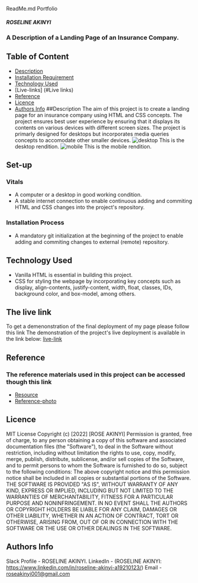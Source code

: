 ReadMe.md
Portfolio
##### ROSELINE AKINYI
### A Description of a Landing Page of an Insurance Company.
## Table of Content
+ [Description](#description)
+ [Installation Requirement]( Requisites)
+ [Technology Used](technology-used)
+ [Live-links] (#Live links)
+ [Reference](#reference)
+ [Licence](#licence)
+ [Authors Info](#aut)
##Description
The aim of this project is to create a landing page for an insurance company using HTML and CSS concepts. The project ensures best user experience by ensuring that
it displays its contents on various devices with different screen sizes. The project is primarly designed for desktops but incorporates media queries concepts to accomodate
other smaller devices.
![desktop](./images/Desktop.png) This is the desktop rendition.
![mobile](./images/Mobile.png)  This is the mobile rendition.
## Set-up
### Vitals
* A computer or a desktop in good working condition.
* A stable internet connection to enable continuous adding and commiting HTML and CSS changes into the project's repository.
### Installation Process
* A mandatory git initialization at the beginning of the project to enable adding and commiting changes to external (remote) repository.
## Technology Used
* Vanilla HTML is essential in building this project.
* CSS for styling the webpage by incorporating key concepts such as display, align-contents, justify-content, width, float, classes, IDs, background color, and box-model, among others.
## The live link
To get a demenonstration of the final deployment of my page please follow this link
The demonstration of the project's live deployment is available in the link below:
[live-link](https://github.com/DenisMuga/Wee2IP-Insurance-Website/tree/master)
## Reference
  ### The reference materials used in this project can be accessed though this link
  * [Resource](https://drive.google.com/drive/folders/1P8mNcot0tldytjyMBLDUJzpbN3i5cJ7O)
  * [Reference-photo](https://drive.google.com/drive/folders/1LDQcoScKRuhTdd0DknqTEal1wi5mpAkk)
  ## Licence
MIT License
Copyright (c) [2022] [ROSE AKINYI]
Permission is  granted, free of charge, to any person obtaining a copy
of this software and associated documentation files (the "Software"), to deal
in the Software without restriction, including without limitation the rights
to use, copy, modify, merge, publish, distribute, sublicense, and/or sell
copies of the Software, and to permit persons to whom the Software is
furnished to do so, subject to the following conditions:
The above copyright notice and this permission notice shall be included in all
copies or substantial portions of the Software.
THE SOFTWARE IS PROVIDED "AS IS", WITHOUT WARRANTY OF ANY KIND, EXPRESS OR
IMPLIED, INCLUDING BUT NOT LIMITED TO THE WARRANTIES OF MERCHANTABILITY,
FITNESS FOR A PARTICULAR PURPOSE AND NONINFRINGEMENT. IN NO EVENT SHALL THE
AUTHORS OR COPYRIGHT HOLDERS BE LIABLE FOR ANY CLAIM, DAMAGES OR OTHER
LIABILITY, WHETHER IN AN ACTION OF CONTRACT, TORT OR OTHERWISE, ARISING FROM,
OUT OF OR IN CONNECTION WITH THE SOFTWARE OR THE USE OR OTHER DEALINGS IN THE
SOFTWARE.
## Authors Info
Slack Profile - ROSELINE AKINYI.
LinkedIn - (ROSELINE AKINYI: https://www.linkedin.com/in/roseline-akinyi-a19210123/)
Email - roseakinyi001@gmail.com

